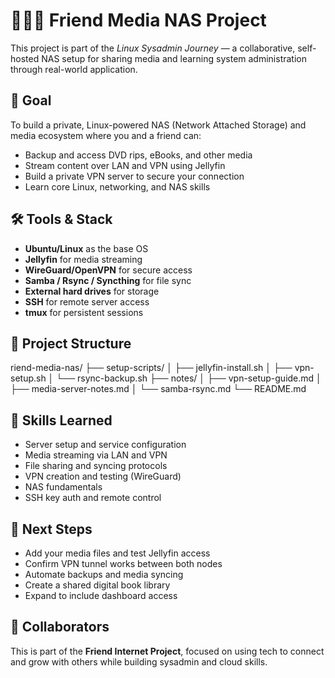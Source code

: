 # 🧑‍🤝‍🧑 Friend Media NAS Project

This project is part of the *Linux Sysadmin Journey* — a collaborative, self-hosted NAS setup for sharing media and learning system administration through real-world application.

## 🎯 Goal

To build a private, Linux-powered NAS (Network Attached Storage) and media ecosystem where you and a friend can:

- Backup and access DVD rips, eBooks, and other media
- Stream content over LAN and VPN using Jellyfin
- Build a private VPN server to secure your connection
- Learn core Linux, networking, and NAS skills

## 🛠️ Tools & Stack

- **Ubuntu/Linux** as the base OS
- **Jellyfin** for media streaming
- **WireGuard/OpenVPN** for secure access
- **Samba / Rsync / Syncthing** for file sync
- **External hard drives** for storage
- **SSH** for remote server access
- **tmux** for persistent sessions

## 🧩 Project Structure
riend-media-nas/
├── setup-scripts/
│   ├── jellyfin-install.sh
│   ├── vpn-setup.sh
│   └── rsync-backup.sh
├── notes/
│   ├── vpn-setup-guide.md
│   ├── media-server-notes.md
│   └── samba-rsync.md
└── README.md

## 🧠 Skills Learned

- Server setup and service configuration
- Media streaming via LAN and VPN
- File sharing and syncing protocols
- VPN creation and testing (WireGuard)
- NAS fundamentals
- SSH key auth and remote control

## 🚀 Next Steps

- Add your media files and test Jellyfin access
- Confirm VPN tunnel works between both nodes
- Automate backups and media syncing
- Create a shared digital book library
- Expand to include dashboard access

## 🤝 Collaborators

This is part of the **Friend Internet Project**, focused on using tech to connect and grow with others while building sysadmin and cloud skills.
